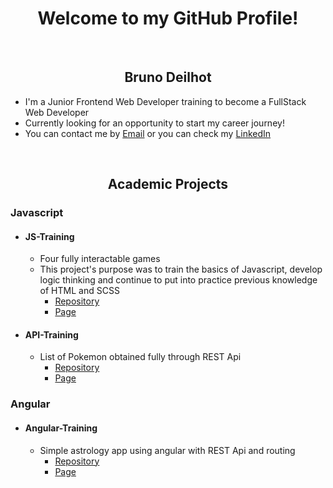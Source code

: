 <h1 align="center">Welcome to my GitHub Profile!</h1>
<br>
<h2 align="center">Bruno Deilhot</h2>

- I'm a Junior Frontend Web Developer training to become a FullStack Web Developer
- Currently looking for an opportunity to start my career journey!
- You can contact me by <a href="mailto:bruno.deyllot@gmail.com" target="_blank">Email</a> or you can check my <a href="https://www.linkedin.com/in/brunodeilhot/" target="_blank">LinkedIn</a>
<br>
<h2 align="center">Academic Projects</h2>

### Javascript

- #### JS-Training
  - Four fully interactable games
  - This project's purpose was to train the basics of Javascript, develop logic thinking and continue to put into practice previous knowledge of HTML and SCSS
    - [Repository](https://github.com/brunodeilhot/JS-training)
    - [Page](https://brunodeilhot.github.io/JS-training/index.html)

- #### API-Training
  - List of Pokemon obtained fully through REST Api
    - [Repository](https://github.com/brunodeilhot/API-training)
    - [Page](https://brunodeilhot.github.io/API-training/)

### Angular

- #### Angular-Training
  - Simple astrology app using angular with REST Api and routing
    - [Repository](https://github.com/brunodeilhot/Astrology)
    - [Page](https://brunodeilhot.github.io/Astrology/)

